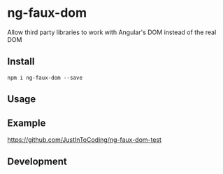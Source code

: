# ng-faux-dom
Allow third party libraries to work with Angular's DOM instead of the real DOM

## Install
```
npm i ng-faux-dom --save
```

## Usage

## Example
https://github.com/JustInToCoding/ng-faux-dom-test

## Development
